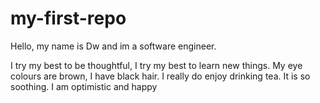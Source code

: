 # my-first-repo
Hello, my name is Dw and im a software engineer.

I try my best to be thoughtful, I try my best to learn new things. My eye colours are brown, I have black hair. I really do enjoy drinking tea. It is so soothing. I am optimistic and happy
